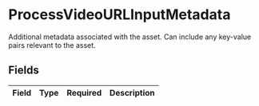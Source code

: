 # ProcessVideoURLInputMetadata

Additional metadata associated with the asset. Can include any key-value pairs relevant to the asset.


## Fields

| Field       | Type        | Required    | Description |
| ----------- | ----------- | ----------- | ----------- |